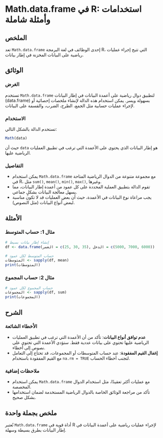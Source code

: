 <!--
Meta Description: # Math.data.frame في R: استخدامات وأمثلة شاملة ## الملخص تعد `Math.data.frame` إحدى الوظائف في لغة البرمجة R، التي تتيح إجراء عمليات رياضية على البيان...
Meta Keywords: البيانات, data, frame, على, math
-->

# Math.data.frame في R: استخدامات وأمثلة شاملة

## الملخص
تعد `Math.data.frame` إحدى الوظائف في لغة البرمجة R، التي تتيح إجراء عمليات رياضية على البيانات المخزنة في إطار بيانات.

## الوثائق
### الغرض
تستخدم `Math.data.frame` لتطبيق دوال رياضية على أعمدة البيانات في إطار البيانات (data.frame) بسهولة ويسر. يمكن استخدام هذه الدالة لإنشاء ملخصات إحصائية أو لإجراء عمليات حسابية مثل الجمع، الطرح، الضرب، والقسمة على البيانات.

### الاستخدام
تستخدم الدالة بالشكل التالي:
```R
Math(data)
```
حيث أن `data` هو إطار البيانات الذي يحتوي على الأعمدة التي ترغب في تطبيق العمليات الرياضية عليها.

### التفاصيل
- يمكن استخدام `Math.data.frame` مع مجموعة متنوعة من الدوال الرياضية المتاحة في R، مثل `sum()`, `mean()`, `min()`, `max()`, وغيرها.
- تقوم الدالة بتطبيق العملية المحددة على كل عمود من أعمدة إطار البيانات، مما يسهل معالجة البيانات بشكلٍ جماعي.
- يجب مراعاة نوع البيانات في الأعمدة، حيث أن بعض العمليات قد لا تكون مناسبة لبعض أنواع البيانات (مثل النصوص).

## الأمثلة
### مثال 1: حساب المتوسط
```R
# إنشاء إطار بيانات بسيط
df <- data.frame(العمر = c(25, 30, 35), الدخل = c(5000, 7000, 6000))

# حساب المتوسط لكل عمود
المتوسطات <- sapply(df, mean)
print(المتوسطات)
```

### مثال 2: حساب المجموع
```R
# حساب المجموع لكل عمود
المجموعات <- sapply(df, sum)
print(المجموعات)
```

## الشرح
### الأخطاء الشائعة
- **عدم توافق أنواع البيانات**: تأكد من أن الأعمدة التي ترغب في تطبيق العمليات الرياضية عليها تحتوي على بيانات عددية فقط. ستؤدي الأعمدة التي تحتوي على نصوص إلى أخطاء.
- **إغفال القيم المفقودة**: عند حساب المتوسطات أو المجموعات، قد تحتاج إلى التعامل مع القيم المفقودة باستخدام `na.rm = TRUE` لتجنب أخطاء الحساب.

### ملاحظات إضافية
- يمكن استخدام `Math.data.frame` مع عمليات أكثر تعقيدًا، مثل استخدام الدوال المخصصة.
- تأكد من مراجعة الوثائق الخاصة بالدوال الرياضية المستخدمة لضمان استخدامها بشكل صحيح.

## ملخص بجملة واحدة
تُعتبر `Math.data.frame` أداة قوية في R لإجراء عمليات رياضية على أعمدة البيانات في إطار البيانات بطرق بسيطة وسهلة.